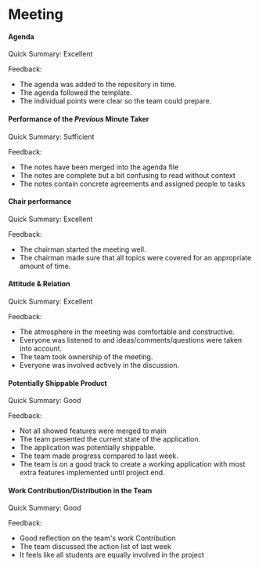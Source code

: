 # Meeting

#### Agenda 

Quick Summary: Excellent

Feedback:

- The agenda was added to the repository in time.
- The agenda followed the template.
- The individual points were clear so the team could prepare.


#### Performance of the *Previous* Minute Taker

Quick Summary: Sufficient

Feedback: 

- The notes have been merged into the agenda file
- The notes are complete but a bit confusing to read without context
- The notes contain concrete agreements and assigned people to tasks


#### Chair performance

Quick Summary: Excellent

Feedback: 

- The chairman started the meeting well.
- The chairman made sure that all topics were covered for an appropriate amount of time.


#### Attitude & Relation

Quick Summary: Excellent

Feedback: 

- The atmosphere in the meeting was comfortable and constructive.
- Everyone was listened to and ideas/comments/questions were taken into account.
- The team took ownership of the meeting.
- Everyone was involved actively in the discussion.


#### Potentially Shippable Product

Quick Summary: Good

Feedback: 

- Not all showed features were merged to main
- The team presented the current state of the application.
- The application was potentially shippable.
- The team made progress compared to last week.
- The team is on a good track to create a working application with most extra features implemented until project end.


#### Work Contribution/Distribution in the Team

Quick Summary: Good

Feedback: 

- Good reflection on the team's work Contribution
- The team discussed the action list of last week
- It feels like all students are equally involved in the project


